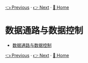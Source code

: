 [👈 Previous](./3-1_Basic.md) · [👉 Next](./3-3_DataHazards.md) · [🚩 Home](../README.md)

# 数据通路与数据控制

- [数据通路与数据控制](#%e6%95%b0%e6%8d%ae%e9%80%9a%e8%b7%af%e4%b8%8e%e6%95%b0%e6%8d%ae%e6%8e%a7%e5%88%b6)

[👈 Previous](./3-1_Basic.md) · [👉 Next](./3-3_DataHazards.md) · [🚩 Home](../README.md)